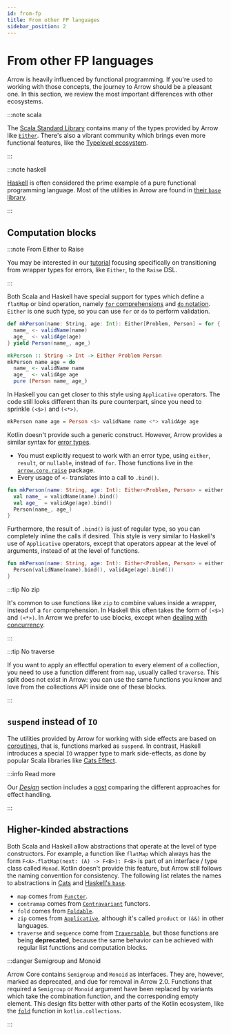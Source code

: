 ```yaml
---
id: from-fp
title: From other FP languages
sidebar_position: 2
---
```


# From other FP languages

Arrow is heavily influenced by functional programming. If you're used to working
with those concepts, the journey to Arrow should be a pleasant one. In this
section, we review the most important differences with other ecosystems.

:::note scala

The [Scala Standard Library](https://www.scala-lang.org/api/current/scala/index.html) contains
many of the types provided by Arrow like [`Either`](https://www.scala-lang.org/api/current/scala/util/Either.html).
There's also a vibrant community which brings even more functional features,
like the [Typelevel ecosystem](https://typelevel.org/). 

:::

:::note haskell

[Haskell](https://www.haskell.org/) is often considered the prime example of a 
pure functional programming language. Most of the utilities in Arrow are
found in [their `base` library](https://hackage.haskell.org/package/base).

:::

<!--- TEST_NAME ScalaMigrationTest -->

## Computation blocks

:::note From Either to Raise

You may be interested in our [tutorial](../typed-errors/from-either-to-raise.md)
focusing specifically on transitioning from wrapper types
for errors, like `Either`, to the `Raise` DSL.

:::

Both Scala and Haskell have special support for types which define a 
`flatMap` or bind operation, namely
[`for` comprehensions](https://docs.scala-lang.org/tour/for-comprehensions.html)
and [`do` notation](https://en.wikibooks.org/wiki/Haskell/do_notation).
`Either` is one such type, so you can use `for` or `do` to perform validation.

```scala
def mkPerson(name: String, age: Int): Either[Problem, Person] = for {
  name_ <- validName(name)
  age_  <- validAge(age)
} yield Person(name_, age_)
```

```haskell
mkPerson :: String -> Int -> Either Problem Person
mkPerson name age = do
  name_ <- validName name
  age_  <- validAge age
  pure (Person name_ age_)
```

In Haskell you can get closer to this style using `Applicative` operators.
The code still looks different than its pure counterpart, since you need
to sprinkle `(<$>)` and `(<*>)`.

```haskell
mkPerson name age = Person <$> validName name <*> validAge age
```

Kotlin doesn't provide such a generic construct. However, Arrow provides a similar
syntax for [error types](../../typed-errors/working-with-typed-errors/).

- You must explicitly request to work with an error type, using `either`,
  `result`, or `nullable`, instead of `for`. Those functions live in
  the [`arrow.core.raise`](https://apidocs.arrow-kt.io/arrow-core/arrow.core.raise/index.html) package.
- Every usage of `<-` translates into a call to `.bind()`.

<!--- INCLUDE
import arrow.core.*
import arrow.core.raise.either

data class Person(val name: String, val age: Int)
interface Problem
fun validName(name: String): Either<Problem, String> = TODO()
fun validAge(age: Int): Either<Problem, Int> = TODO()
-->

```kotlin
fun mkPerson(name: String, age: Int): Either<Problem, Person> = either {
  val name_ = validName(name).bind()
  val age_  = validAge(age).bind()
  Person(name_, age_)
}
```
<!--- KNIT example-scala-migration-01.kt -->

Furthermore, the result of `.bind()` is just of regular type, so you can
completely inline the calls if desired. This style is very similar to
Haskell's use of `Applicative` operators, except that operators appear
at the level of arguments, instead of at the level of functions.

<!--- INCLUDE
import arrow.core.*
import arrow.core.raise.either

data class Person(val name: String, val age: Int)
interface Problem
fun validName(name: String): Either<Problem, String> = TODO()
fun validAge(age: Int): Either<Problem, Int> = TODO()
-->

```kotlin
fun mkPerson(name: String, age: Int): Either<Problem, Person> = either {
  Person(validName(name).bind(), validAge(age).bind())
}
```
<!--- KNIT example-scala-migration-02.kt -->

:::tip No zip

It's common to use functions like `zip` to combine values inside a 
wrapper, instead of a `for` comprehension. In Haskell this often takes
the form of `(<$>)` and `(<*>)`. In Arrow we prefer to use blocks,
except when [dealing with concurrency](../../coroutines/parallel/).

:::

:::tip No traverse

If you want to apply an effectful operation to every element of a collection,
you need to use a function different from `map`, usually called `traverse`.
This split does not exist in Arrow: you can use the same functions you know
and love from the collections API inside one of these blocks.

:::

## `suspend` instead of `IO`

The utilities provided by Arrow for working with side effects are based on 
[coroutines](https://kotlinlang.org/docs/coroutines-guide.html), that is,
functions marked as `suspend`. In contrast, 
Haskell introduces a special `IO` wrapper
type to mark side-effects, as done by
popular Scala libraries like
[Cats Effect](https://typelevel.org/cats-effect/). 

:::info Read more

Our [_Design_](../../design/) section includes a [post](../../design/receivers-flatmap/)
comparing the different approaches for effect handling.

:::

## Higher-kinded abstractions

Both Scala and Haskell allow abstractions that operate at the level of
type constructors. For example, a function like `flatMap` which always has
the form `F<A>.flatMap(next: (A) -> F<B>): F<B>` is part of an interface /
type class called `Monad`. Kotlin doesn't provide this feature, but Arrow
still follows the naming convention for consistency. The following list
relates the names to abstractions in [Cats](https://typelevel.org/cats/)
and [Haskell's `base`](https://hackage.haskell.org/package/base).

- `map` comes from [`Functor`](https://typelevel.org/cats/typeclasses/functor.html).
- `contramap` comes from [`Contravariant`](https://typelevel.org/cats/typeclasses/contravariant.html) functors.
- `fold` comes from [`Foldable`](https://typelevel.org/cats/typeclasses/foldable.html).
- `zip` comes from [`Applicative`](https://typelevel.org/cats/typeclasses/applicative.html),
  although it's called `product` or `(&&)` in other languages.
- `traverse` and `sequence` come from [`Traversable`](https://typelevel.org/cats/typeclasses/traverse.html),
  but those functions are being **deprecated**, because the same behavior can
  be achieved with regular list functions and computation blocks.

:::danger Semigroup and Monoid

Arrow Core contains `Semigroup` and `Monoid` as interfaces. They are, however,
marked as deprecated, and due for removal in Arrow 2.0. Functions that required
a `Semigroup` or `Monoid` argument have been replaced by variants which take
the combination function, and the corresponding empty element. This design
fits better with other parts of the Kotlin ecosystem, like the [`fold`](https://kotlinlang.org/api/latest/jvm/stdlib/kotlin.collections/fold.html)
function in `kotlin.collections`.

:::
